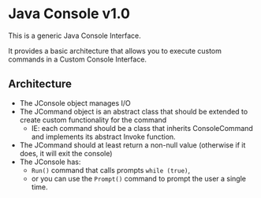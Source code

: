 # Java Console v1.0
This is a generic Java Console Interface.

It provides a basic architecture that allows you to execute custom commands in a Custom Console Interface.

## Architecture
 - The JConsole object manages I/O
 - The JCommand object is an abstract class that should be extended to create custom functionality for the command
    - IE: each command should be a class that inherits ConsoleCommand and implements its abstract Invoke function.
 - The JCommand should at least return a non-null value (otherwise if it does, it will exit the console)
 - The JConsole has:
    - `Run()` command that calls prompts `while (true)`,
    - or you can use the `Prompt()` command to prompt the user a single time.
